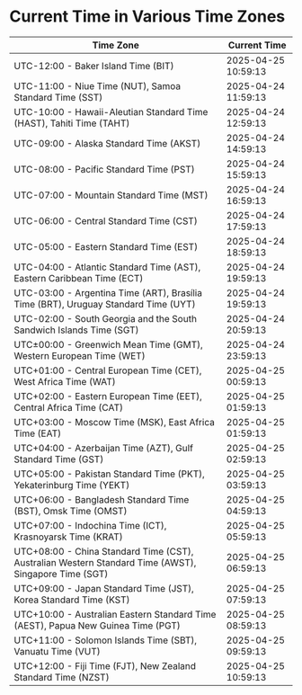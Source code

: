 # Current Time in Various Time Zones

| Time Zone | Current Time |
|-----------|--------------|
| UTC-12:00 - Baker Island Time (BIT) | 2025-04-25 10:59:13 |
| UTC-11:00 - Niue Time (NUT), Samoa Standard Time (SST) | 2025-04-24 11:59:13 |
| UTC-10:00 - Hawaii-Aleutian Standard Time (HAST), Tahiti Time (TAHT) | 2025-04-24 12:59:13 |
| UTC-09:00 - Alaska Standard Time (AKST) | 2025-04-24 14:59:13 |
| UTC-08:00 - Pacific Standard Time (PST) | 2025-04-24 15:59:13 |
| UTC-07:00 - Mountain Standard Time (MST) | 2025-04-24 16:59:13 |
| UTC-06:00 - Central Standard Time (CST) | 2025-04-24 17:59:13 |
| UTC-05:00 - Eastern Standard Time (EST) | 2025-04-24 18:59:13 |
| UTC-04:00 - Atlantic Standard Time (AST), Eastern Caribbean Time (ECT) | 2025-04-24 19:59:13 |
| UTC-03:00 - Argentina Time (ART), Brasília Time (BRT), Uruguay Standard Time (UYT) | 2025-04-24 19:59:13 |
| UTC-02:00 - South Georgia and the South Sandwich Islands Time (SGT) | 2025-04-24 20:59:13 |
| UTC±00:00 - Greenwich Mean Time (GMT), Western European Time (WET) | 2025-04-24 23:59:13 |
| UTC+01:00 - Central European Time (CET), West Africa Time (WAT) | 2025-04-25 00:59:13 |
| UTC+02:00 - Eastern European Time (EET), Central Africa Time (CAT) | 2025-04-25 01:59:13 |
| UTC+03:00 - Moscow Time (MSK), East Africa Time (EAT) | 2025-04-25 01:59:13 |
| UTC+04:00 - Azerbaijan Time (AZT), Gulf Standard Time (GST) | 2025-04-25 02:59:13 |
| UTC+05:00 - Pakistan Standard Time (PKT), Yekaterinburg Time (YEKT) | 2025-04-25 03:59:13 |
| UTC+06:00 - Bangladesh Standard Time (BST), Omsk Time (OMST) | 2025-04-25 04:59:13 |
| UTC+07:00 - Indochina Time (ICT), Krasnoyarsk Time (KRAT) | 2025-04-25 05:59:13 |
| UTC+08:00 - China Standard Time (CST), Australian Western Standard Time (AWST), Singapore Time (SGT) | 2025-04-25 06:59:13 |
| UTC+09:00 - Japan Standard Time (JST), Korea Standard Time (KST) | 2025-04-25 07:59:13 |
| UTC+10:00 - Australian Eastern Standard Time (AEST), Papua New Guinea Time (PGT) | 2025-04-25 08:59:13 |
| UTC+11:00 - Solomon Islands Time (SBT), Vanuatu Time (VUT) | 2025-04-25 09:59:13 |
| UTC+12:00 - Fiji Time (FJT), New Zealand Standard Time (NZST) | 2025-04-25 10:59:13 |
